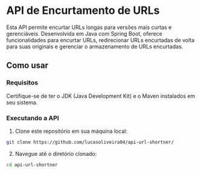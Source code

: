 # API de Encurtamento de URLs

Esta API permite encurtar URLs longas para versões mais curtas e gerenciáveis. Desenvolvida em Java com Spring Boot, oferece funcionalidades para encurtar URLs, redirecionar URLs encurtadas de volta para suas originais e gerenciar o armazenamento de URLs encurtadas.

## Como usar

### Requisitos

Certifique-se de ter o JDK (Java Development Kit) e o Maven instalados em seu sistema.

### Executando a API

1. Clone este repositório em sua máquina local:

``` bash
git clone https://github.com/lucasoliveira04/api-url-shortner/
```

2. Navegue até o diretório clonado:

``` bash
cd api-url-shortner
```
